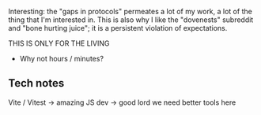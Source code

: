 Interesting: the "gaps in protocols" permeates a lot of my work, a lot of the thing that I'm interested in.
This is also why I like the "dovenests" subreddit and "bone hurting juice"; it is a persistent violation of expectations.

THIS IS ONLY FOR THE LIVING

- Why not hours / minutes?

## Tech notes
Vite / Vitest -> amazing
JS dev -> good lord we need better tools here
